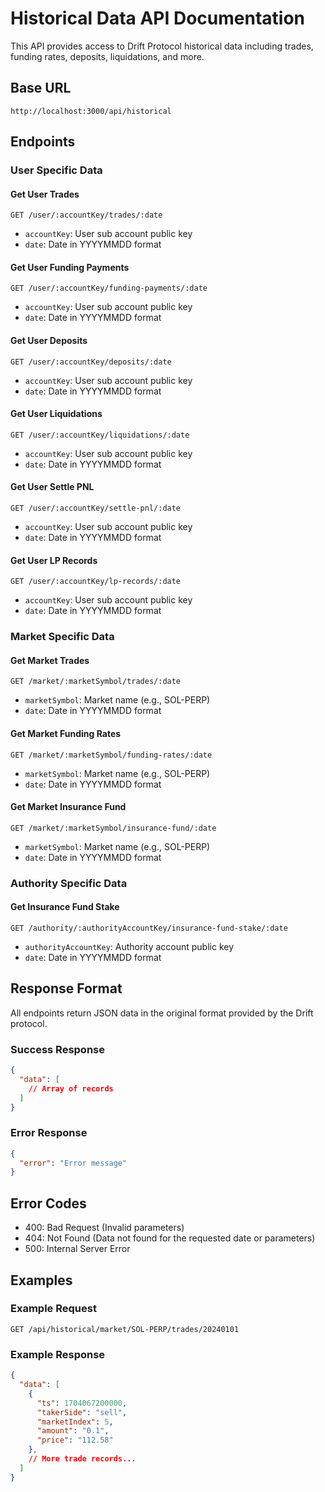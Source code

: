 # Historical Data API Documentation

This API provides access to Drift Protocol historical data including trades, funding rates, deposits, liquidations, and more.

## Base URL
```
http://localhost:3000/api/historical
```

## Endpoints

### User Specific Data

#### Get User Trades
```
GET /user/:accountKey/trades/:date
```
- `accountKey`: User sub account public key
- `date`: Date in YYYYMMDD format

#### Get User Funding Payments
```
GET /user/:accountKey/funding-payments/:date
```
- `accountKey`: User sub account public key
- `date`: Date in YYYYMMDD format

#### Get User Deposits
```
GET /user/:accountKey/deposits/:date
```
- `accountKey`: User sub account public key
- `date`: Date in YYYYMMDD format

#### Get User Liquidations
```
GET /user/:accountKey/liquidations/:date
```
- `accountKey`: User sub account public key
- `date`: Date in YYYYMMDD format

#### Get User Settle PNL
```
GET /user/:accountKey/settle-pnl/:date
```
- `accountKey`: User sub account public key
- `date`: Date in YYYYMMDD format

#### Get User LP Records
```
GET /user/:accountKey/lp-records/:date
```
- `accountKey`: User sub account public key
- `date`: Date in YYYYMMDD format

### Market Specific Data

#### Get Market Trades
```
GET /market/:marketSymbol/trades/:date
```
- `marketSymbol`: Market name (e.g., SOL-PERP)
- `date`: Date in YYYYMMDD format

#### Get Market Funding Rates
```
GET /market/:marketSymbol/funding-rates/:date
```
- `marketSymbol`: Market name (e.g., SOL-PERP)
- `date`: Date in YYYYMMDD format

#### Get Market Insurance Fund
```
GET /market/:marketSymbol/insurance-fund/:date
```
- `marketSymbol`: Market name (e.g., SOL-PERP)
- `date`: Date in YYYYMMDD format

### Authority Specific Data

#### Get Insurance Fund Stake
```
GET /authority/:authorityAccountKey/insurance-fund-stake/:date
```
- `authorityAccountKey`: Authority account public key
- `date`: Date in YYYYMMDD format

## Response Format

All endpoints return JSON data in the original format provided by the Drift protocol.

### Success Response
```json
{
  "data": [
    // Array of records
  ]
}
```

### Error Response
```json
{
  "error": "Error message"
}
```

## Error Codes
- 400: Bad Request (Invalid parameters)
- 404: Not Found (Data not found for the requested date or parameters)
- 500: Internal Server Error

## Examples

### Example Request
```
GET /api/historical/market/SOL-PERP/trades/20240101
```

### Example Response
```json
{
  "data": [
    {
      "ts": 1704067200000,
      "takerSide": "sell",
      "marketIndex": 5,
      "amount": "0.1",
      "price": "112.58"
    },
    // More trade records...
  ]
}
```